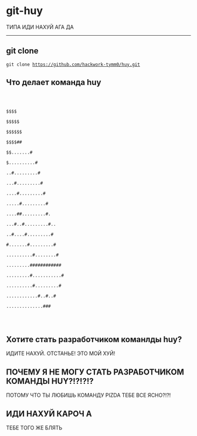 # git-huy

ТИПА ИДИ НАХУЙ АГА ДА

-------------------------------------------------

## git clone

<code>git clone https://github.com/hackwork-tymm0/huy.git</code>

## Что делает команда huy

<code>
<br>
$$$$<br>
$$$$$ <br>
$$$$$$ <br>
$$$$## <br>
$$.......# <br>
$..........# <br>
..#.........# <br>
...#.........# <br>
....#.........# <br>
.....#.........# <br>
....##.........#. <br>
...#..#.........#.. <br>
..#....#.........# <br>
#.......#.........# <br>
..........#........# <br>
.........############ <br>
.........#...........# <br>
..........#.........# <br>
............#..#..# <br>
..............### <br>
<br>
</code>

## Хотите стать разработчиком команлды huy?

ИДИТЕ НАХУЙ.
ОТСТАНЬЕ! ЭТО МОЙ ХУЙ!

## ПОЧЕМУ Я НЕ МОГУ СТАТЬ РАЗРАБОТЧИКОМ КОМАНДЫ HUY?!?!?!?

ПОТОМУ ЧТО ТЫ ЛЮБИШЬ КОМАНДУ PIZDA
ТЕБЕ ВСЕ ЯСНО?!?!

## ИДИ НАХУЙ КАРОЧ А

ТЕБЕ ТОГО ЖЕ БЛЯТЬ
